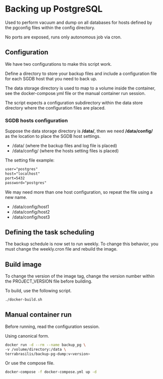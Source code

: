 # Backing up PostgreSQL

Used to perform vacuum and dump on all databases for hosts defined by the pgconfig files within the config directory.

No ports are exposed, runs only autonomous job via cron.

## Configuration

We have two configurations to make this script work.

Define a directory to store your backup files and include a configuration file for each SGDB host that you need to back up.

The data storage directory is used to map to a volume inside the container, see the docker-compose.yml file or the manual container run session.

The script expects a configuration subdirectory within the data store directory where the configuration files are placed.

### SGDB hosts configuration

Suppose the data storage directory is **/data/**, then we need **/data/config/** as the location to place the SGDB host settings.

 - /data/ (where the backup files and log file is placed)
 - /data/config/ (where the hosts setting files is placed)

The setting file example:
```txt
user="postgres"
host="localhost"
port=5432
password="postgres"
```

We may need more than one host configuration, so repeat the file using a new name.

 - /data/config/host1
 - /data/config/host2
 - /data/config/host3

## Defining the task scheduling

The backup schedule is now set to run weekly. To change this behavior, you must change the weekly.cron file and rebuild the image.

## Build image

To change the version of the image tag, change the version number within the PROJECT_VERSION file before building.

To build, use the following script.
```sh
./docker-build.sh
```

## Manual container run

Before running, read the configuration session.

Using canonical form.
```sh
docker run -d --rm --name backup_pg \
-v /volume/directory:/data \
terrabrasilis/backup-pg-dump:v<version>
```
Or use the compose file.
```sh
docker-compose -f docker-compose.yml up -d
```